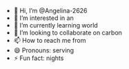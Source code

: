 - 👋 Hi, I’m @Angelina-2626
- 👀 I’m interested in an
- 🌱 I’m currently learning world
- 💞️ I’m looking to collaborate on carbon
- 📫 How to reach me from
- 😄 Pronouns: serving
- ⚡ Fun fact: nights

<!---
Angelina-2626/Angelina-2626 is a ✨ special ✨ repository because its `README.md` (this file) appears on your GitHub profile.
You can click the Preview link to take a look at your changes.
--->
